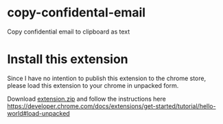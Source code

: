 # copy-confidental-email
Copy confidential email to clipboard as text

# Install this extension
Since I have no intention to publish this extension to the chrome store, please load this extension to your chrome in unpacked form.

Download [extension.zip](https://github.com/yakshaG/copy-confidental-email/raw/main/extension.zip) and follow the instructions here https://developer.chrome.com/docs/extensions/get-started/tutorial/hello-world#load-unpacked
